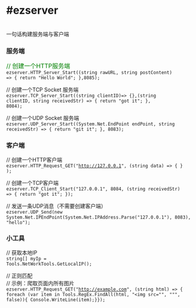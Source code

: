 <h1>#ezserver</h1>
</br>
一句话构建服务端与客户端

<h3>服务端</h3>

<font size="3" color="green">// 创建一个HTTP服务端</font></br>
<code>ezserver.HTTP_Server_Start((string rawURL, string postContent) => { return "Hello World"; },8085);</code>

// 创建一个TCP Socket 服务端</br>
<code>ezserver.TCP_Server_Start((string clientID)=> {},(string clientID, string receivedStr) => { return "got it"; }, 8084);</code>

// 创建一个UDP Socket 服务端</br>
<code>ezserver.UDP_Server_Start((System.Net.EndPoint endPoint, string receivedStr) => { return "git it"; }, 8083);</code>


<h3>客户端</h3>

// 创建一个HTTP客户端</br>
<code>ezserver.HTTP_Request_GET("http://127.0.0.1", (string data) => { } );</code>

// 创建一个TCP客户端</br>
<code>ezserver.TCP_Client_Start("127.0.0.1", 8084, (string receivedStr) => { return "got it"; });</code>

// 发送一条UDP消息（不需要创建客户端）</br>
<code>ezserver.UDP_Send(new System.Net.IPEndPoint(System.Net.IPAddress.Parse("127.0.0.1"), 8083), "hello");</code>


<h3>小工具</h3>

// 获取本地IP</br>
<code>string[] myIp = Tools.NetWorkTools.GetLocalIP();</code>

// 正则匹配 </br>
// 示例：爬取页面内所有图片</br>
<code>ezserver.HTTP_Request_GET("http://example.com", (string html) => {
      foreach (var item in Tools.RegEx.FindAll(html, "<img src=\"", "\"", false)){
            Console.WriteLine(item);}});</code>
